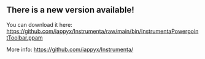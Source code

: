 ## There is a new version available!

You can download it here: https://github.com/iappyx/Instrumenta/raw/main/bin/InstrumentaPowerpointToolbar.ppam

More info: https://github.com/iappyx/Instrumenta/